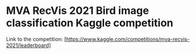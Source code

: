 
# MVA RecVis 2021 Bird image classification Kaggle competition

Link to the competition: [https://www.kaggle.com/competitions/mva-recvis-2021/leaderboard]
